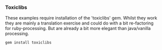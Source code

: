 ### Toxiclibs
These examples require installation of the 'toxiclibs' gem. Whilst they work they are mainly a translation exercise and could do with  a bit re-factoring for ruby-processing. But are already a bit more elegant than java/vanilla processing.
```bash
gem install toxiclibs
```
